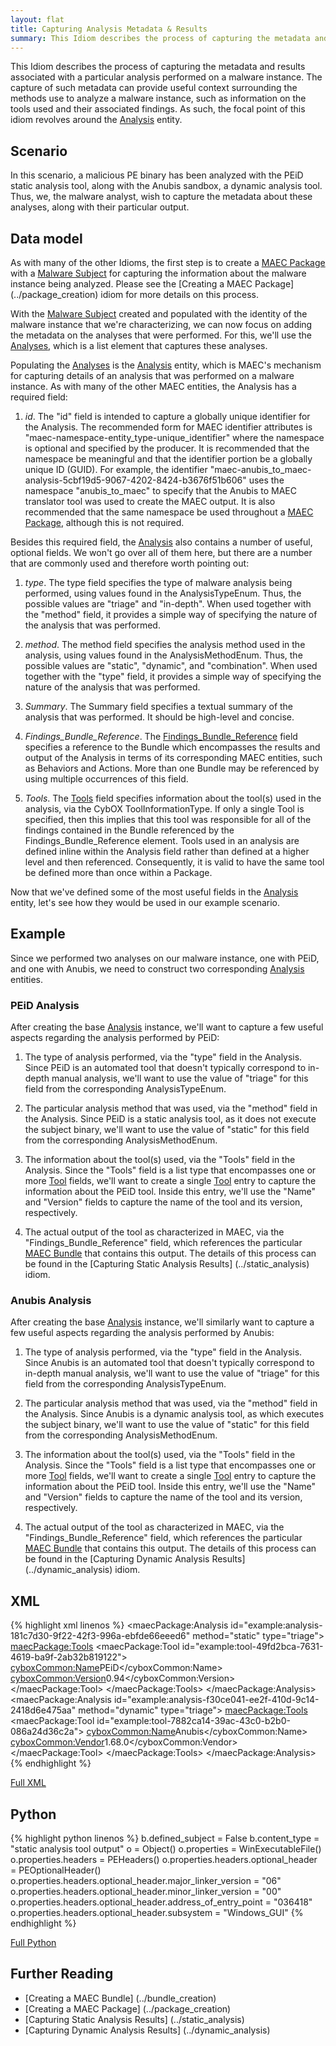 ```yaml
---
layout: flat
title: Capturing Analysis Metadata & Results
summary: This Idiom describes the process of capturing the metadata and results associated with a particular analysis performed on a malware instance. 
---
```


This Idiom describes the process of capturing the metadata and results associated with a particular analysis performed on a malware instance.  The capture of such metadata can provide useful context surrounding the methods use to analyze a malware instance, such as information on the tools used and their associated findings. As such, the focal point of this idiom revolves around the [Analysis](/data-model/{{site.current_version}}/maecPackage/AnalysisType) entity.

## Scenario

In this scenario, a malicious PE binary has been analyzed with the PEiD static analysis tool, along with the Anubis sandbox, a dynamic analysis tool. Thus, we, the malware analyst, wish to capture the metadata about these analyses, along with their particular output. 

## Data model
As with many of the other Idioms, the first step is to create a [MAEC Package](/data-model/{{site.current_version}}/maecPackage/PackageType) with a [Malware Subject](/data-model/{{site.current_version}}/maecPackage/MalwareSubjectType) for capturing the information about the malware instance being analyzed. Please see the [Creating a MAEC Package] (../package_creation) idiom for more details on this process.

With the [Malware Subject](/data-model/{{site.current_version}}/maecPackage/MalwareSubjectType) created and populated with the identity of the malware instance that we're characterizing, we can now focus on adding the metadata on the analyses that were performed. For this, we'll use the [Analyses](/data-model/{{site.current_version}}/maecPackage/AnalysisListType), which is a list element that captures these analyses. 

Populating the [Analyses](/data-model/{{site.current_version}}/maecPackage/AnalysisListType) is the [Analysis](/data-model/{{site.current_version}}/maecPackage/AnalysisType) entity, which is MAEC's mechanism for capturing details of an analysis that was performed on a malware instance. As with many of the other MAEC entities, the Analysis has a required field:

1.  *id*. The "id" field is intended to capture a globally unique identifier for the Analysis. The recommended form for MAEC identifier attributes is "maec-namespace-entity_type-unique_identifier" where the namespace is optional and specified by the producer.  It is recommended that the namespace be meaningful and that the identifier portion be a globally unique ID (GUID).  For example, the identifier "maec-anubis_to_maec-analysis-5cbf19d5-9067-4202-8424-b3676f51b606" uses the namespace "anubis_to_maec" to specify that the Anubis to MAEC translator tool  was used to create the MAEC output.  It is also recommended that the same namespace be used throughout a [MAEC Package](/data-model/{{site.current_version}}/maecPackage/PackageType), although this is not required. 

Besides this required field, the [Analysis](/data-model/{{site.current_version}}/maecPackage/AnalysisType) also contains a number of useful, optional fields. We won't go over all of them here, but there are a number that are commonly used and therefore worth pointing out:

1.	*type*. The type field specifies the type of malware analysis being performed, using values found in the AnalysisTypeEnum. Thus, the possible values are "triage" and "in-depth". When used together with the "method" field, it provides a simple way of specifying the nature of the analysis that was performed.

2.	*method*. The method field specifies the analysis method used in the analysis, using values found in the AnalysisMethodEnum. Thus, the possible values are "static", "dynamic", and "combination". When used together with the "type" field, it provides a simple way of specifying the nature of the analysis that was performed.

3.	*Summary*. The Summary field specifies a textual summary of the analysis that was performed. It should be high-level and concise. 

4.	*Findings_Bundle_Reference*. The [Findings_Bundle_Reference](/data-model/{{site.current_version}}/maecBundle/BundleReferenceType) field specifies a reference to the Bundle which encompasses the results and output of the Analysis in terms of its corresponding MAEC entities, such as Behaviors and Actions. More than one Bundle may be referenced by using multiple occurrences of this field.

5.	*Tools*. The [Tools](/data-model/{{site.current_version}}/maecPackage/ToolListType) field specifies information about the tool(s) used in the analysis, via the CybOX ToolInformationType. If only a single Tool is specified, then this implies that this tool was responsible for all of the findings contained in the Bundle referenced by the Findings_Bundle_Reference element. Tools used in an analysis are defined inline within the Analysis field rather than defined at a higher level and then referenced.  Consequently, it is valid to have the same tool be defined more than once within a Package.

Now that we've defined some of the most useful fields in the [Analysis](/data-model/{{site.current_version}}/maecPackage/AnalysisType) entity, let's see how they would be used in our example scenario.

## Example
Since we performed two analyses on our malware instance, one with PEiD, and one with Anubis, we need to construct two corresponding [Analysis](/data-model/{{site.current_version}}/maecPackage/AnalysisType) entities. 

### PEiD Analysis

After creating the base [Analysis](/data-model/{{site.current_version}}/maecPackage/AnalysisType) instance, we'll want to capture a few useful aspects regarding the analysis performed by PEiD: 

1.	The type of analysis performed, via the "type" field in the Analysis. Since PEiD is an automated tool that doesn't typically correspond to in-depth manual analysis, we'll want to use the value of "triage" for this field from the corresponding AnalysisTypeEnum.

2.	The particular analysis method that was used, via the "method" field in the Analysis. Since PEiD is a static analysis tool, as it does not execute the subject binary, we'll want to use the value of "static" for this field from the corresponding AnalysisMethodEnum.

3.	The information about the tool(s) used, via the "Tools" field in the Analysis. Since the "Tools" field is a list type that encompasses one or more [Tool](/data-model/{{site.current_version}}/cyboxCommon/ToolInformationType) fields, we'll want to create a single [Tool](/data-model/{{site.current_version}}/cyboxCommon/ToolInformationType) entry to capture the information about the PEiD tool. Inside this entry, we'll use the "Name" and "Version" fields to capture the name of the tool and its version, respectively.

4.	The actual output of the tool as characterized in MAEC, via the "Findings_Bundle_Reference" field, which references the particular [MAEC Bundle](/data-model/{{site.current_version}}/maecBundle/BundleType) that contains this output. The details of this process can be found in the [Capturing Static Analysis Results] (../static_analysis) idiom.

### Anubis Analysis

After creating the base [Analysis](/data-model/{{site.current_version}}/maecPackage/AnalysisType) instance, we'll similarly want to capture a few useful aspects regarding the analysis performed by Anubis: 

1.	The type of analysis performed, via the "type" field in the Analysis. Since Anubis is an automated tool that doesn't typically correspond to in-depth manual analysis, we'll want to use the value of "triage" for this field from the corresponding AnalysisTypeEnum.

2.	The particular analysis method that was used, via the "method" field in the Analysis. Since Anubis is a dynamic analysis tool, as which executes the subject binary, we'll want to use the value of "static" for this field from the corresponding AnalysisMethodEnum.

3.	The information about the tool(s) used, via the "Tools" field in the Analysis. Since the "Tools" field is a list type that encompasses one or more [Tool](/data-model/{{site.current_version}}/cyboxCommon/ToolInformationType) fields, we'll want to create a single [Tool](/data-model/{{site.current_version}}/cyboxCommon/ToolInformationType) entry to capture the information about the PEiD tool. Inside this entry, we'll use the "Name" and "Version" fields to capture the name of the tool and its version, respectively.

4.	The actual output of the tool as characterized in MAEC, via the "Findings_Bundle_Reference" field, which references the particular [MAEC Bundle](/data-model/{{site.current_version}}/maecBundle/BundleType) that contains this output. The details of this process can be found in the [Capturing Dynamic Analysis Results] (../dynamic_analysis) idiom.

## XML

{% highlight xml linenos %}
<maecPackage:Analysis id="example:analysis-181c7d30-9f22-42f3-996a-ebfde66eeed6" method="static" type="triage">
	<maecPackage:Tools>
		<maecPackage:Tool id="example:tool-49fd2bca-7631-4619-ba9f-2ab32b819122">
			<cyboxCommon:Name>PEiD</cyboxCommon:Name>
			<cyboxCommon:Version>0.94</cyboxCommon:Version>
		</maecPackage:Tool>
	</maecPackage:Tools>
</maecPackage:Analysis>
<maecPackage:Analysis id="example:analysis-f30ce041-ee2f-410d-9c14-2418d6e475aa" method="dynamic" type="triage">
	<maecPackage:Tools>
		<maecPackage:Tool id="example:tool-7882ca14-39ac-43c0-b2b0-086a24d36c2a">
			<cyboxCommon:Name>Anubis</cyboxCommon:Name>
			<cyboxCommon:Vendor>1.68.0</cyboxCommon:Vendor>
		</maecPackage:Tool>
	</maecPackage:Tools>
</maecPackage:Analysis>
{% endhighlight %}

[Full XML](maec_analysis_metadata.xml)
## Python

{% highlight python linenos %}
b.defined_subject = False
b.content_type = "static analysis tool output"
o = Object()
o.properties = WinExecutableFile()
o.properties.headers = PEHeaders()
o.properties.headers.optional_header = PEOptionalHeader()
o.properties.headers.optional_header.major_linker_version = "06"
o.properties.headers.optional_header.minor_linker_version = "00"
o.properties.headers.optional_header.address_of_entry_point = "036418"
o.properties.headers.optional_header.subsystem = "Windows_GUI"
{% endhighlight %}

[Full Python](maec_analysis_metadata.py)

## Further Reading
* [Creating a MAEC Bundle] (../bundle_creation)
* [Creating a MAEC Package] (../package_creation)
* [Capturing Static Analysis Results] (../static_analysis)
* [Capturing Dynamic Analysis Results] (../dynamic_analysis)
